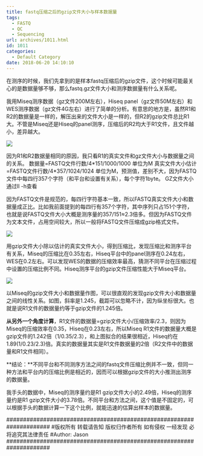 ```yaml
---
title: fastq压缩之后的gzip文件大小与样本数据量
tags:
  - FASTQ
  - QC
  - Sequencing
url: archives/1011.html
id: 1011
categories:
  - Default Category
date: 2018-06-20 14:10:10
---
```



在测序的时候，我们先拿到的是样本fastq压缩后的gzip文件，这个时候可能最关心的是数据量够不够，那么fastq.gz文件大小和测序数据量有什么关系呢。

我用Miseq测序数据（gz文件200M左右），Hiseq panel（gz文件50M左右）和WES测序数据（gz文件4G左右）进行了简单的分析。有意思的地方是，虽然R1和R2的数据量是一样的，解压出来的文件大小是一样的，但R2的gzip文件总比R1大。不管是Miseq还是Hiseq的panel测序，压缩后的R2均大于R1文件，且文件越小，差异越大。

![](/wp/f4w/2020/2018-06-20-different-ratio-R1R2.png)

因为R1和R2数据量相同的原因，我只看R1的真实文件和gz文件大小与数据量之间的关系。
数据量=FASTQ文件行数/4\*151/1000/1000  单位为M
真实文件大小估计=FASTQ文件行数/4\*357/1024/1024 单位为M，预测值，差别不大，因为FASTQ文件中每四行357个字符（和平台和设置有关系），每个字符1byte。
GZ文件大小通过ll -h查看

因为FASTQ文件是规范的，每四行字符基本一致，所以FASTQ真实文件大小和数据量成正比。比如我前面提到的每四行有357个字符，其中序列只占151个字符，也就是说FASTQ文件大小大概是测序量的357/151≈2.3倍多。但因为FASTQ文件为文本文件，占用空间较大，所以一般将FASTQ文件压缩成gzip格式文件。

![](/wp/f4w/2020/2018-06-20-compression-ratio.png) 

用gzip文件大小除以估计的真实文件大小，得到压缩比，发现压缩比和测序平台有关系，Miseq的压缩比在0.35左右，Hiseq平台中的panel测序在0.24左右，WES在0.2左右。可以发现WES的数据的压缩效率最高，猜测不同平台在压缩过程中设置的压缩比例不同。Hiseq测序平台的gzip文件压缩性能大于Miseq平台。

 ![](/wp/f4w/2020/2018-06-20-gzip-file-size-correlation.png)

以Miseq的gzip文件大小和数据量作图，可以很直观的发现gzip文件大小和数据量之间的线性关系。如图，斜率是1.245，截距可以忽略不计，因为纵坐标很大。也就是说R1文件的数据量约等于gzip文件的1.245倍。

**从另外一个角度计算**，R1文件的数据量=gzip文件大小/压缩效率/2.3，则因为Miseq的压缩效率在0.35，Hiseq在0.23左右，所以Miseq R1文件的数据量大概是gzip文件的1.242倍（1/0.35/2.3），和上图拟合的结果很相近，Hiseq约在1.89(1/0.23/2.3)倍。真实的数据量其实是R1文件数据量的2倍（R2文件中的数据量和R1文件相同）。

**结论：**不同平台和不同测序方法之间的fastq文件压缩比例并不一致，但同一种方法和平台内的压缩比例是相近的，因而可以根据gzip文件的大小推测出测序的数据量。

我手头的数据中，Miseq的测序量约是R1 gzip文件大小的2.49倍，Hiseq的测序量约是R1 gzip文件大小的3.78倍。不同平台和方法之间，这个值是不固定的，可以根据手头的数据计算一下这个比例，就能迅速的估算出样本的数据量。

\#####################################################################
\#版权所有 转载请告知 版权归作者所有 如有侵权 一经发现 必将追究其法律责任
\#Author: Jason
\#####################################################################